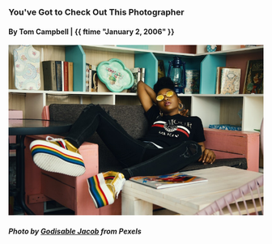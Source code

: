 ### You've Got to Check Out This Photographer 

#### By **Tom Campbell** | {{ ftime "January 2, 2006" }} 

![Photo of a woman sitting on a couch](photo-of-woman-sitting-on-couch-800x533.jpg)

##### Photo by [Godisable Jacob](https://www.pexels.com/@godisable-jacob-226636) from **Pexels**

